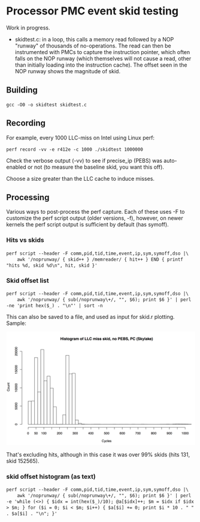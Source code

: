 # Processor PMC event skid testing

Work in progress.

- skidtest.c: in a loop, this calls a memory read followed by a NOP "runway" of thousands of no-operations. The read can then be instrumented with PMCs to capture the instruction pointer, which often falls on the NOP runway (which themselves will not cause a read, other than initially loading into the instruction cache). The offset seen in the NOP runway shows the magnitude of skid.

## Building

```
gcc -O0 -o skidtest skidtest.c  
```

## Recording

For example, every 1000 LLC-miss on Intel using Linux perf:

```
perf record -vv -e r412e -c 1000 ./skidtest 1000000
```

Check the verbose output (-vv) to see if precise_ip (PEBS) was auto-enabled or not (to measure the baseline skid, you want this off).

Choose a size greater than the LLC cache to induce misses.

## Processing

Various ways to post-process the perf capture. Each of these uses -F to customize the perf script output (older versions, -f), however, on newer kernels the perf script output is sufficient by default (has symoff).

### Hits vs skids

```
perf script --header -F comm,pid,tid,time,event,ip,sym,symoff,dso |\
    awk '/noprunway/ { skid++ } /memreader/ { hit++ } END { printf "hits %d, skid %d\n", hit, skid }'
```

### Skid offset list

```
perf script --header -F comm,pid,tid,time,event,ip,sym,symoff,dso |\
    awk '/noprunway/ { sub(/noprunway\+/, "", $6); print $6 }' | perl -ne 'print hex($_) . "\n"' | sort -n
```

This can also be saved to a file, and used as input for skid.r plotting. Sample:

<center><a href="skid.png"><img src="skid.png" border=0 width=700></a></center>

That's excluding hits, although in this case it was over 99% skids (hits 131, skid 152565).

### skid offset histogram (as text)

```
perf script --header -F comm,pid,tid,time,event,ip,sym,symoff,dso |\
    awk '/noprunway/ { sub(/noprunway\+/, "", $6); print $6 }' | perl -e 'while (<>) { $idx = int(hex($_)/10); @a[$idx]++; $m = $idx if $idx > $m; } for ($i = 0; $i < $m; $i++) { $a[$i] += 0; print $i * 10 . " " . $a[$i] . "\n"; }'
```
